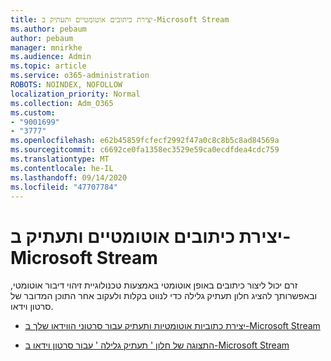 ```yaml
---
title: יצירת כיתובים אוטומטיים ותעתיק ב-Microsoft Stream
ms.author: pebaum
author: pebaum
manager: mnirkhe
ms.audience: Admin
ms.topic: article
ms.service: o365-administration
ROBOTS: NOINDEX, NOFOLLOW
localization_priority: Normal
ms.collection: Adm_O365
ms.custom:
- "9001699"
- "3777"
ms.openlocfilehash: e62b45859fcfecf2992f47a0c8c8b5c8ad84569a
ms.sourcegitcommit: c6692ce0fa1358ec3529e59ca0ecdfdea4cdc759
ms.translationtype: MT
ms.contentlocale: he-IL
ms.lasthandoff: 09/14/2020
ms.locfileid: "47707784"
---
```

# <a name="generate-automatic-captions-and-a-transcript-in-microsoft-stream"></a>יצירת כיתובים אוטומטיים ותעתיק ב-Microsoft Stream

זרם יכול ליצור כיתובים באופן אוטומטי באמצעות טכנולוגיית זיהוי דיבור אוטומטי, ובאפשרותך להציג חלון תעתיק גלילה כדי לנווט בקלות ולעקוב אחר התוכן המדובר של סרטון וידאו.

- [יצירת כתוביות אוטומטיות ותעתיק עבור סרטוני הווידאו שלך ב-Microsoft Stream](https://docs.microsoft.com/stream/portal-autogenerate-captions)

- [התצוגה של חלון ' תעתיק גלילה ' עבור סרטון וידאו ב-Microsoft Stream](https://docs.microsoft.com/stream/portal-configure-transcript-mode)
